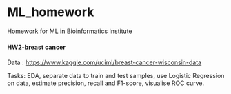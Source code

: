 # ML_homework
Homework for ML in Bioinformatics Institute

#### HW2-breast cancer 

Data : https://www.kaggle.com/uciml/breast-cancer-wisconsin-data

Tasks: EDA, separate data to train and test samples, use Logistic Regression on data, estimate precision, recall and F1-score, visualise ROC curve.
